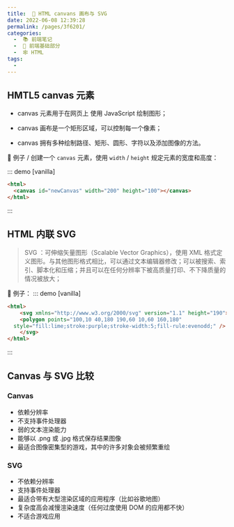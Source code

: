```yaml
---
title:  🌯 HTML canvans 画布与 SVG
date: 2022-06-08 12:39:28
permalink: /pages/3f6201/
categories:
  -  📚 前端笔记
  -  🚶 前端基础部分
  -  🕸 HTML
tags:
  - 
---
```

## HMTL5 canvas 元素

+ canvas 元素用于在网页上 使用 JavaScript 绘制图形；

+ canvas 画布是一个矩形区域，可以控制每一个像素；
+ canvas 拥有多种绘制路径、矩形、圆形、字符以及添加图像的方法。



🌰 例子 / 创建一个 `canvas` 元素，使用 `width` / `height` 规定元素的宽度和高度：

::: demo [vanilla]

```html
<html>
  <canvas id="newCanvas" width="200" height="100"></canvas>
</html>
```

::: 



## HTML 内联 SVG

> SVG ：可伸缩矢量图形（Scalable Vector Graphics），使用 XML 格式定义图形。与其他图形格式相比，可以通过文本编辑器修改；可以被搜索、索引、脚本化和压缩；并且可以在任何分辨率下被高质量打印、不下降质量的情况被放大；



🌰 例子：
::: demo [vanilla]

```html
<html>
	<svg xmlns="http://www.w3.org/2000/svg" version="1.1" height="190">
  	<polygon points="100,10 40,180 190,60 10,60 160,180"
  style="fill:lime;stroke:purple;stroke-width:5;fill-rule:evenodd;" />
	</svg>
</html>
```

:::

## Canvas 与 SVG 比较

### Canvas

- 依赖分辨率
- 不支持事件处理器
- 弱的文本渲染能力
- 能够以 .png 或 .jpg 格式保存结果图像
- 最适合图像密集型的游戏，其中的许多对象会被频繁重绘

### SVG

- 不依赖分辨率
- 支持事件处理器
- 最适合带有大型渲染区域的应用程序（比如谷歌地图）
- 复杂度高会减慢渲染速度（任何过度使用 DOM 的应用都不快）
- 不适合游戏应用